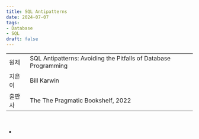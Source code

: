 ```yaml
---
title: SQL Antipatterns
date: 2024-07-07
tags:
- Database
- SQL
draft: false
---
```


| | |
| --- | --- |
| 원제 | SQL Antipatterns: Avoiding the Pitfalls of Database Programming |
| 지은이 | Bill Karwin |
| 출판사 | The The Pragmatic Bookshelf, 2022 |

<BR /> 

- 